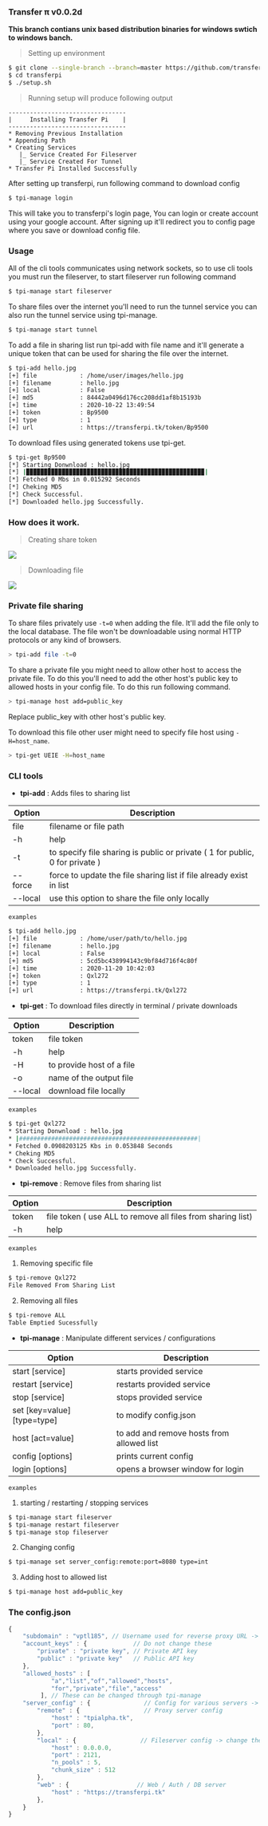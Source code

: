 ### Transfer π v0.0.2d

**This branch contians unix based distribution binaries for windows swtich to windows banch.**

> Setting up environment
```bash
$ git clone --single-branch --branch=master https://github.com/transfer-pi/transferpi
$ cd transferpi
$ ./setup.sh
```
> Running setup will produce following output

```
---------------------------------
|     Installing Transfer Pi    |
---------------------------------
* Removing Previous Installation 
* Appending Path
* Creating Services
   |_ Service Created For Fileserver
   |_ Service Created For Tunnel
* Transfer Pi Installed Successfully
```

After setting up transferpi, run following command to download config

```bash
$ tpi-manage login
```

This will take you to transferpi's login page, You can login or create account using your google account. After signing up it'll redirect you to config page where you save or download config file.

### Usage  

All of the cli tools communicates using network sockets, so to use cli tools you must run the fileserver, to start fileserver run following command

```bash
$ tpi-manage start fileserver
```

To share files over the internet you'll need to run the tunnel service you can also run the tunnel service using tpi-manage.

```bash
$ tpi-manage start tunnel
```

To add a file in sharing list run tpi-add with file name and it'll generate a unique token that can be used for sharing the file over the internet.

```bash
$ tpi-add hello.jpg
[+] file            : /home/user/images/hello.jpg
[+] filename        : hello.jpg
[+] local           : False
[+] md5             : 84442a0496d176cc208dd1af8b15193b
[+] time            : 2020-10-22 13:49:54
[+] token           : Bp9500
[+] type            : 1
[+] url             : https://transferpi.tk/token/Bp9500
```

To download files using generated tokens use tpi-get.

```bash 
$ tpi-get Bp9500
[*] Starting Donwnload : hello.jpg
[*] |▉▉▉▉▉▉▉▉▉▉▉▉▉▉▉▉▉▉▉▉▉▉▉▉▉▉▉▉▉▉▉▉▉▉▉▉▉▉▉▉▉▉▉▉▉▉▉▉▉▉| 
[*] Fetched 0 Mbs in 0.015292 Seconds
[*] Cheking MD5
[*] Check Successful.
[*] Downloaded hello.jpg Successfully.
```

### How does it work.

> Creating share token

![](./doc/images/create-token-exp.jpg)

> Downloading file

![](./doc/images/download-tpi-get.jpg)

### Private file sharing

To share files privately use `-t=0` when adding the file. It'll add the file only to the local database. The file won't be downloadable using normal HTTP protocols or any kind of browsers.
```bash
> tpi-add file -t=0
```
To share a private file you might need to allow other host to access the private file. To do this you'll need to add the other host's public key to allowed hosts in your config file. To do this run following command.

```bash
> tpi-manage host add=public_key
```

Replace public_key with other host's public key.

To download this file other user might need to specify file host using `-H=host_name`.

```bash
> tpi-get UEIE -H=host_name
```

### CLI tools
* **tpi-add** : Adds files to sharing list

| Option   | Description  |
|----------|--------------|
| file     | filename or file path |
| -h       | help |
| -t       | to specify file sharing is public or private ( 1 for public, 0 for private ) |
| --force  | force to update the file sharing list if file already exist in list |
| --local  | use this option to share the file only locally |

`examples`

```bash
$ tpi-add hello.jpg
[+] file            : /home/user/path/to/hello.jpg
[+] filename        : hello.jpg
[+] local           : False
[+] md5             : 5cd5bc438994143c9bf84d716f4c80f
[+] time            : 2020-11-20 10:42:03
[+] token           : Qxl272
[+] type            : 1
[+] url             : https://transferpi.tk/Qxl272
```

* **tpi-get** : To download files directly in terminal / private downloads

| Option   | Description  |
|----------|--------------|
| token    | file token |
| -h       | help |
| -H       | to provide host of a file  |
| -o       | name of the output file |
| --local  | download file locally |

`examples`

```bash
$ tpi-get Qxl272
* Starting Donwnload : hello.jpg
* |##################################################| 
* Fetched 0.0908203125 Kbs in 0.053848 Seconds
* Cheking MD5
* Check Successful.
* Downloaded hello.jpg Successfully.
```

* **tpi-remove** : Remove files from sharing list

| Option   | Description  |
|----------|--------------|
| token    | file token  ( use ALL to remove all files from sharing list) |
| -h       | help |

`examples`

1. Removing specific file
```bash
$ tpi-remove Qxl272
File Removed From Sharing List
```
2. Removing all files
```bash
$ tpi-remove ALL
Table Emptied Sucessfully
```

* **tpi-manage** : Manipulate different services / configurations

| Option   | Description  |
|----------|--------------|
|start [service]   | starts provided service |
|restart [service] | restarts provided service |
|stop [service]    | stops provided service |
|set [key=value] [type=type]   | to modify config.json  |
|host [act=value]  | to add and remove hosts from allowed list |
|config [options]  | prints current config  |
|login [options]  | opens a browser window for login  |

`examples`

1. starting / restarting / stopping services

```bash
$ tpi-manage start fileserver
$ tpi-manage restart fileserver
$ tpi-manage stop fileserver
```

2. Changing config

```bash
$ tpi-manage set server_config:remote:port=8080 type=int
```

3. Adding host to allowed list
```bash
$ tpi-manage host add=public_key
```


### The config.json

```js
{
    "subdomain" : "vptl185", // Username used for reverse proxy URL -> Do not change this
    "account_keys" : {             // Do not change these
        "private" : "private key", // Private API key  
        "public" : "private key"   // Public API key
    },
    "allowed_hosts" : [
            "a","list","of","allowed","hosts",
            "for","private","file","access"
         ], // These can be changed through tpi-manage
    "server_config" : {               // Config for various servers -> change these as your needs
        "remote" : {                  // Proxy server config
            "host" : "tpialpha.tk",   
            "port" : 80,
        },
        "local" : {                  // Fileserver config -> change these as your needs
            "host" : 0.0.0.0,
            "port" : 2121,
            "n_pools" : 5,
            "chunk_size" : 512      
        },
        "web" : {                   // Web / Auth / DB server 
            "host" : "https://transferpi.tk"
        },
    }
}
```